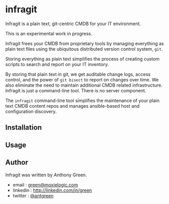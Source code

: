 # infragit

Infragit is a plain text, git-centric CMDB for your IT environment.

This is an experimental work in progress.

Infragit frees your CMDB from proprietary tools by managing everything
as plain text files using the ubiquitous distributed version control
system, `git`.

Storing everything as plain text simplifies the process of creating 
custom scripts to search and report on your IT inventory.

By storing that plain text in git, we get auditable change logs,
access control, and the power of `git bisect` to report on changes
over time.  We also eliminate the need to maintain additional CMDB
related infrastructure.  Infragit is just a command-line tool.  There
is no server component.

The `infragit` command-line tool simplifies the maintenance of your
plain text CMDB content repos and manages ansible-based host and
configuration discovery.

## Installation

## Usage

## Author

Infragit was written by Anthony Green.

* email    : green@moxielogic.com
* linkedin : http://linkedin.com/in/green
* twitter  : [@antgreen](https://twitter.com/antgreen)
